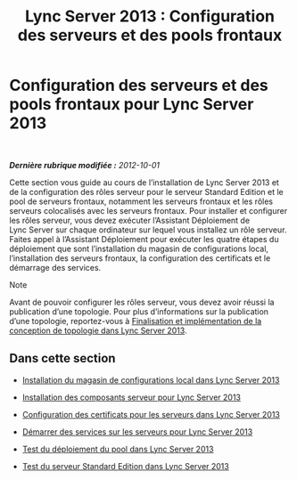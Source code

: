 ﻿---
title: 'Lync Server 2013 : Configuration des serveurs et des pools frontaux'
TOCTitle: Configuration des serveurs et des pools frontaux
ms:assetid: c88526f9-69e2-47dd-b3d7-056139d74fb2
ms:mtpsurl: https://technet.microsoft.com/fr-fr/library/Gg398827(v=OCS.15)
ms:contentKeyID: 49298807
ms.date: 05/20/2016
mtps_version: v=OCS.15
ms.translationtype: HT
---

# Configuration des serveurs et des pools frontaux pour Lync Server 2013

 

_**Dernière rubrique modifiée :** 2012-10-01_

Cette section vous guide au cours de l’installation de Lync Server 2013 et de la configuration des rôles serveur pour le serveur Standard Edition et le pool de serveurs frontaux, notamment les serveurs frontaux et les rôles serveurs colocalisés avec les serveurs frontaux. Pour installer et configurer les rôles serveur, vous devez exécuter l’Assistant Déploiement de Lync Server sur chaque ordinateur sur lequel vous installez un rôle serveur. Faites appel à l’Assistant Déploiement pour exécuter les quatre étapes du déploiement que sont l’installation du magasin de configurations local, l’installation des serveurs frontaux, la configuration des certificats et le démarrage des services.

> [!NOTE]  
> Avant de pouvoir configurer les rôles serveur, vous devez avoir réussi la publication d’une topologie. Pour plus d’informations sur la publication d’une topologie, reportez-vous à <a href="lync-server-2013-finalizing-and-implementing-the-topology-design.md">Finalisation et implémentation de la conception de topologie dans Lync Server 2013</a>.

## Dans cette section

  - [Installation du magasin de configurations local dans Lync Server 2013](lync-server-2013-install-the-local-configuration-store.md)

  - [Installation des composants serveur pour Lync Server 2013](lync-server-2013-install-lync-server-server-components.md)

  - [Configuration des certificats pour les serveurs dans Lync Server 2013](lync-server-2013-configure-certificates-for-servers.md)

  - [Démarrer des services sur les serveurs pour Lync Server 2013](lync-server-2013-start-services-on-servers.md)

  - [Test du déploiement du pool dans Lync Server 2013](lync-server-2013-test-the-pool-deployment.md)

  - [Test du serveur Standard Edition dans Lync Server 2013](lync-server-2013-test-the-standard-edition-server.md)

